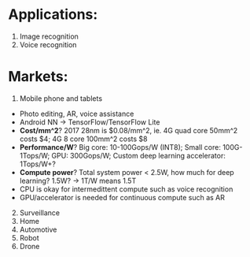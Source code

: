 # Applications:
1. Image recognition
2. Voice recognition

# Markets:
1. Mobile phone and tablets
- Photo editing, AR, voice assistance
- Android NN -> TensorFlow/TensorFlow Lite
- **Cost/mm^2**? 2017 28nm is $0.08/mm^2, ie. 4G quad core 50mm^2 costs $4; 4G 8 core 100mm^2 costs $8
- **Performance/W**? Big core: 10-100Gops/W (INT8); Small core: 100G-1Tops/W; GPU: 300Gops/W; Custom deep learning accelerator: 1Tops/W+?
- **Compute power**? Total system power < 2.5W, how much for deep learning? 1.5W? -> 1T/W means 1.5T
- CPU is okay for intermedittent compute such as voice recognition
- GPU/accelerator is needed for continuous compute such as AR

2. Surveillance
3. Home
4. Automotive
5. Robot
6. Drone
